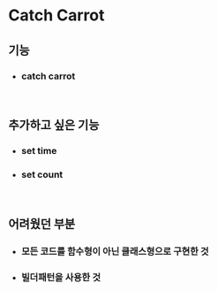 # Catch Carrot

## 기능

- ### catch carrot

<br/>

## 추가하고 싶은 기능

- ### set time
- ### set count

<br/>

## 어려웠던 부분

- ### 모든 코드를 함수형이 아닌 클래스형으로 구현한 것
- ### 빌더패턴을 사용한 것
